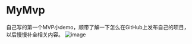 # MyMvp
自己写的第一个MVP小demo，顺带了解一下怎么在GitHub上发布自己的项目，以后慢慢补全相关内容。
![image](https://github.com/youlongxifeng/MyMvp/tree/master/MyMvp/picture/code_icon.png)

